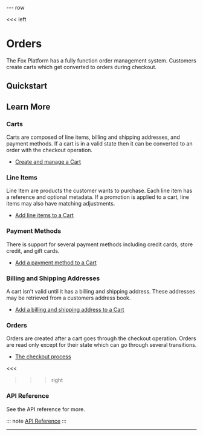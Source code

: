 --- row

<<< left 

# Orders

The Fox Platform has a fully function order management system. Customers create carts
which get converted to orders during checkout.

## Quickstart

## Learn More

### Carts

Carts are composed of line items, billing and shipping addresses, and payment methods.
If a cart is in a valid state then it can be converted to an order with the checkout operation.

- [Create and manage a Cart](carts.html)

### Line Items

Line Item are products the customer wants to purchase. Each line item has a reference and
optional metadata. If a promotion is applied to a cart, line items may also have matching
adjustments.

- [Add line items to a Cart](line-items.html)

### Payment Methods

There is support for several payment methods including credit cards, store credit, and
gift cards.

- [Add a payment method to a Cart](payment-methods.html)

### Billing and Shipping Addresses

A cart isn't valid until it has a billing and shipping address. These addresses
may be retrieved from a customers address book.

- [Add a billing and shipping address to a Cart](addresses.html)

### Orders

Orders are created after a cart goes through the checkout operation. Orders are
read only except for their state which can go through several transitions.

- [The checkout process](checkout.html)

<<<

>>> right

### API Reference
See the API reference for more.

::: note
[API Reference](api/index.html)
:::

>>>

---






